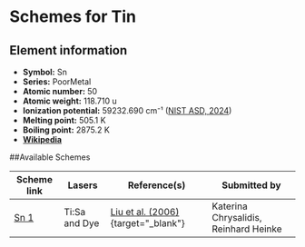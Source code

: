 # Schemes for Tin

## Element information

- **Symbol:** Sn
- **Series:** PoorMetal
- **Atomic number:** 50
- **Atomic weight:** 118.710 u
- **Ionization potential:**  59232.690 cm⁻¹ ([NIST ASD, 2024](https://www.nist.gov/pml/atomic-spectra-database))
- **Melting point:** 505.1 K
- **Boiling point:** 2875.2 K
- [**Wikipedia**](https://en.wikipedia.org/wiki/Tin)

##Available Schemes

|       Scheme link       |    Lasers     |                                   Reference(s)                                   |             Submitted by              |
| ----------------------- | ------------- | -------------------------------------------------------------------------------- | ------------------------------------- |
| [Sn 1](../sn/sn-001.md) | Ti:Sa and Dye | [Liu et al. (2006)](https://doi.org/10.1016/j.nimb.2005.09.014){target="_blank"} | Katerina Chrysalidis, Reinhard Heinke |
